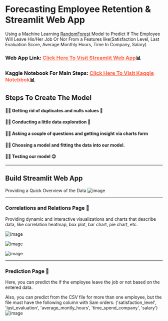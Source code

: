 # Forecasting Employee Retention & Streamlit Web App

Using a Machine Learning <u>RandomForest</u> Model to Predict If The Employee Will Leave His/Her Job Or Nor From a Features like(Satisfaction Level, Last Evaluation Score, Average Monthly Hours, Time In Company, Salary)

### Web App Link: <a href = "https://forecasting-employee-retention-anvfmkczqt9n7fbdkkpz3e.streamlit.app/" target="_blank" style = "color: tomato">Click Here To Visit Streamlit Web App</a>📊

### Kaggle Notebook For Main Steps: <a href = "https://www.kaggle.com/code/muhammadehabmuhammad/forecasting-employee-retention-streamlit-app" target="_blank" style = "color: tomato">Click Here To Visit Kaggle Notebbok</a>📊

## Steps To Create The Model
#### 👨‍💼 Getting rid of duplicates and nulls values 🧹
#### 👨‍💼 Conducting a little data exploration 🧐
#### 👨‍💼 Asking a couple of questions and getting insight via charts form 
#### 👨‍💼 Choosing a model and fitting the data into our model.
#### 👨‍💼 Testing our model 😉

<hr>

## Build Streamlit Web App
Providing a Quick Overview of the Data
![image](https://github.com/modyehab810/Forecasting-Employee-Retention/assets/114261123/f78362db-6c2a-4302-b2c0-444d95dc7aa0)


<hr>

### Correlations and Relations Page 🚀
Providing dynamic and interactive visualizations and charts that describe data, like correlation heatmap, box plot, bar chart, pie chart, etc.
<br>

![image](https://github.com/modyehab810/Forecasting-Employee-Retention/assets/114261123/c574c4a1-daf9-4a15-9786-96215f0aff1f)

![image](https://github.com/modyehab810/Forecasting-Employee-Retention/assets/114261123/c3a2f8aa-6f7c-48d6-9fc8-2c901262a00f)

![image](https://github.com/modyehab810/Forecasting-Employee-Retention/assets/114261123/b466f262-1e13-465f-9c03-ba286e308475)

<hr>

### Prediction Page 🤩
Here, you can predict the if the employee leave the job or not based on the entered data. 
<br>

Also, you can predict from the CSV file for more than one employee, but the file must have the following column with Sam orders:
('satisfaction_level', 'last_evaluation', 'average_montly_hours', 'time_spend_company', 'salary')
![image](https://github.com/modyehab810/Forecasting-Employee-Retention/assets/114261123/d8f2c37a-e06d-4956-98f1-e35e34c32148)
